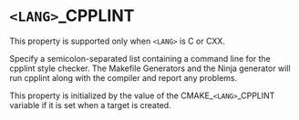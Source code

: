   

# ```<LANG>```_CPPLINT  
This property is supported only when ```<LANG>``` is C or CXX.  

Specify a semicolon-separated list containing a command line
for the cpplint style checker.  The Makefile Generators and the
Ninja generator will run cpplint along with the compiler
and report any problems.  

This property is initialized by the value of the
CMAKE_```<LANG>```_CPPLINT variable if it is set when a target is
created.  

